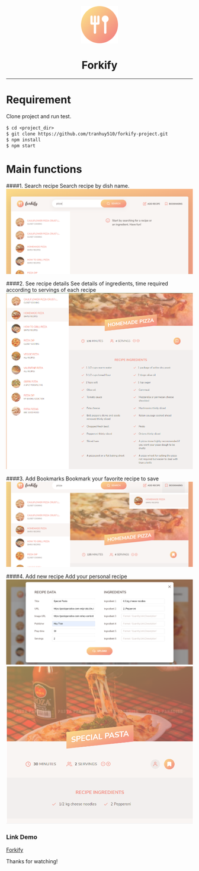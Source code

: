<div align='center'>
<a href="#" target="_blank">
  <img src="./src/img/favicon.png" width="100" alt="tranhuy510-github" />
</a>
<h1>Forkify</h1>
</div>

---

# Requirement

Clone project and run test.

```
$ cd <project_dir>
$ git clone https://github.com/tranhuy510/forkify-project.git
$ npm install
$ npm start
```

# Main functions

####1. Search recipe
Search recipe by dish name.
<a href="#" target="_blank">
<img src="./src/img/search-recipe.png" />
</a>

####2. See recipe details
See details of ingredients, time required according to servings of each recipe
<a href="#" target="_blank">
<img src="./src/img/view-recipe.png" />
</a>

####3. Add Bookmarks
Bookmark your favorite recipe to save
<a href="#" target="_blank">
<img src="./src/img/add-bookmark.png" />
</a>

####4. Add new recipe
Add your personal recipe
<a href="#" target="_blank">
<img src="./src/img/add-recipe.png" />
</a>
<a href="#" target="_blank">
<img src="./src/img/recipe-own.png" />
</a>

### Link Demo

[Forkify](https://forkify-huytran.netlify.app/)

Thanks for watching!
